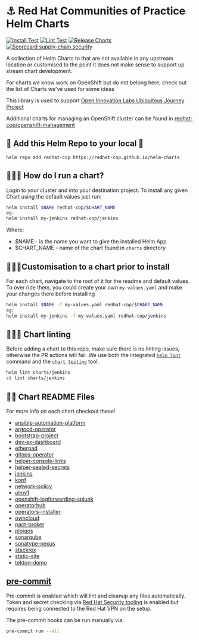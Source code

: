 # ⚓️ Red Hat Communities of Practice Helm Charts

[![Install Test](https://github.com/redhat-cop/helm-charts/actions/workflows/install-test.yaml/badge.svg)](https://github.com/redhat-cop/helm-charts/actions/workflows/install-test.yaml)
[![Lint Test](https://github.com/redhat-cop/helm-charts/actions/workflows/lint-test.yaml/badge.svg)](https://github.com/redhat-cop/helm-charts/actions/workflows/lint-test.yaml)
[![Release Charts](https://github.com/redhat-cop/helm-charts/actions/workflows/release.yaml/badge.svg)](https://github.com/redhat-cop/helm-charts/actions/workflows/release.yaml)
[![Scorecard supply-chain security](https://github.com/redhat-cop/helm-charts/actions/workflows/scorecard.yml/badge.svg)](https://github.com/redhat-cop/helm-charts/actions/workflows/scorecard.yml)

A collection of Helm Charts to that are not available in any upstream location or customised to the point it does not make sense to support up stream chart development.

For charts we know work on OpenShift but do not belong here, check out the list of Charts we've used for some ideas

This library is used to support [Open Innovation Labs Ubiquitous Journey Project](https://github.com/rht-labs/ubiquitous-journey)

Additional charts for managing an OpenShift cluster can be found in [redhat-cop/openshift-management](https://github.com/redhat-cop/openshift-management/tree/master/charts)

## 🧰 Add this Helm Repo to your local 🧰
```
helm repo add redhat-cop https://redhat-cop.github.io/helm-charts
```

## 🏃‍♀️💨 How do I run a chart?
Login to your cluster and into your destination project. To install any given Chart using the default values just run:

```bash
helm install $NAME redhat-cop/$CHART_NAME
eg:
helm install my-jenkins redhat-cop/jenkins
```
Where:
* $NAME - is the name you want to give the installed Helm App
* $CHART_NAME - name of the chart found in `charts` directory


## 🏃‍♂️💨Customisation to a chart prior to install
For each chart, navigate to the root of it for the readme and default values. To over ride them, you could create your own `my-values.yaml` and make your changes there before installing

```bash
helm install $NAME -f my-values.yaml redhat-cop/$CHART_NAME
eg:
helm install my-jenkins -f my-values.yaml redhat-cop/jenkins
```

## 🏃‍♂️💨 Chart linting

Before adding a chart to this repo, make sure there is no linting issues, otherwise the PR actions will fail.
We use both the integrated [`helm lint`](https://helm.sh/docs/helm/helm_lint/) command and the [`chart testing`](https://github.com/helm/chart-testing/blob/master/doc/ct_lint.md) tool.

```bash
helm lint charts/jenkins
ct lint charts/jenkins
```

## 👩‍🏫 Chart README Files
For more info on each chart checkout these!
* [ansible-automation-platform](/charts/ansible-automation-platform)
* [argocd-operator](/charts/argocd-operator)
* [bootstrap-project](/charts/bootstrap-project)
* [dev-ex-dashboard](/charts/dev-ex-dashboard)
* [etherpad](/charts/etherpad)
* [gitops-operator](/charts/gitops-operator)
* [helper-console-links](/charts/helper-console-links)
* [helper-sealed-secrets ](/charts/helper-sealed-secrets)
* [jenkins](/charts/jenkins)
* [kopf](/charts/kopf)
* [network-policy](/charts/network-policy)
* [olmv1](/charts/olmv1)
* [openshift-logforwarding-splunk](/charts/openshift-logforwarding-splunk)
* [operatorhub](/charts/operatorhub)
* [operators-installer](/charts/operators-installer)
* [owncloud](/charts/owncloud)
* [pact-broker](/charts/pact-broker)
* [ploigos](/charts/ploigos)
* [sonarqube](/charts/sonarqube)
* [sonatype-nexus](/charts/sonatype-nexus)
* [stackrox](/charts/stackrox)
* [static-site](/charts/static-site)
* [tekton-demo](/charts/tekton-demo)

## [pre-commit](.pre-commit-config.yaml)

Pre-commit is enabled which will lint and cleanup any files automatically.
Token and secret checking via [Red Hat Security tooling](https://source.redhat.com/departments/it/it-information-security/leaktk/leaktk_components/rh_pre_commit) is enabled
but requires being connected to the Red Hat VPN on the setup.

The pre-commit hooks can be run manually via:

```bash
pre-commit run --all
```
